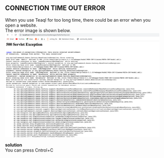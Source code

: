 
## CONNECTION TIME OUT ERROR ##

When you use Teaql for too long time, there could be an error when you open a website.  
The error image is shown below. 
![](images/640.png)


**solution**  
You can press Cntrol+C 

    
    